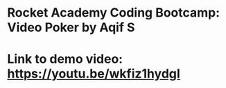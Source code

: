 # Rocket Academy Coding Bootcamp: Video Poker by Aqif S
# Link to demo video: https://youtu.be/wkfiz1hydgI
